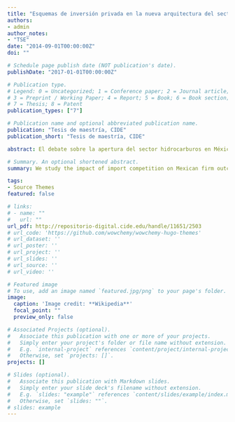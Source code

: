 ```yaml
---
title: "Esquemas de inversión privada en la nueva arquitectura del sector petrolero en México"
authors:
- admin
author_notes:
- "TSE"
date: "2014-09-01T00:00:00Z"
doi: ""

# Schedule page publish date (NOT publication's date).
publishDate: "2017-01-01T00:00:00Z"

# Publication type.
# Legend: 0 = Uncategorized; 1 = Conference paper; 2 = Journal article;
# 3 = Preprint / Working Paper; 4 = Report; 5 = Book; 6 = Book section;
# 7 = Thesis; 8 = Patent
publication_types: ["7"]

# Publication name and optional abbreviated publication name.
publication: "Tesis de maestría, CIDE"
publication_short: "Tesis de maestría, CIDE"

abstract: El debate sobre la apertura del sector hidrocarburos en México ha sido un tema muy sensible para el país debido a la histórica aversión a la intervención privada, en particular extranjera, desde su expropiación en 1938. Las reformas constitucionales de 2013 abren la puerta a la posibilidad de tener inversión privada en los sectores exploración y extracción. Tomando como base el modelo clásico de extracción de recursos agotables (Hotelling, 1931), se determinan las condiciones bajo las cuales la intervención del sector privado en la industria petrolera nacional resulta conveniente. Además se determinan las tasas óptimas de extracción y el horizonte de planeación resultante bajo cada contrato previsto por la constitución.

# Summary. An optional shortened abstract.
summary: We study the impact of import competition on Mexican firm outcomes between 2003 and 2013 by exploiting variation in import penetration across industries.

tags:
- Source Themes
featured: false

# links: 
# - name: ""
#   url: ""
url_pdf: http://repositorio-digital.cide.edu/handle/11651/2503
# url_code: 'https://github.com/wowchemy/wowchemy-hugo-themes'
# url_dataset: ''
# url_poster: ''
# url_project: ''
# url_slides: ''
# url_source: ''
# url_video: ''

# Featured image
# To use, add an image named `featured.jpg/png` to your page's folder. 
image:
  caption: 'Image credit: **Wikipedia**'
  focal_point: ""
  preview_only: false

# Associated Projects (optional).
#   Associate this publication with one or more of your projects.
#   Simply enter your project's folder or file name without extension.
#   E.g. `internal-project` references `content/project/internal-project/index.md`.
#   Otherwise, set `projects: []`.
projects: []

# Slides (optional).
#   Associate this publication with Markdown slides.
#   Simply enter your slide deck's filename without extension.
#   E.g. `slides: "example"` references `content/slides/example/index.md`.
#   Otherwise, set `slides: ""`.
# slides: example
---
```




